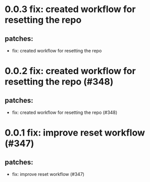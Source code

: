 # 0.0.3 fix: created workflow for resetting the repo

## patches:
* fix: created workflow for resetting the repo

# 0.0.2 fix: created workflow for resetting the repo (#348)

## patches:
* fix: created workflow for resetting the repo (#348)

# 0.0.1 fix: improve reset workflow (#347)

## patches:
* fix: improve reset workflow (#347)

